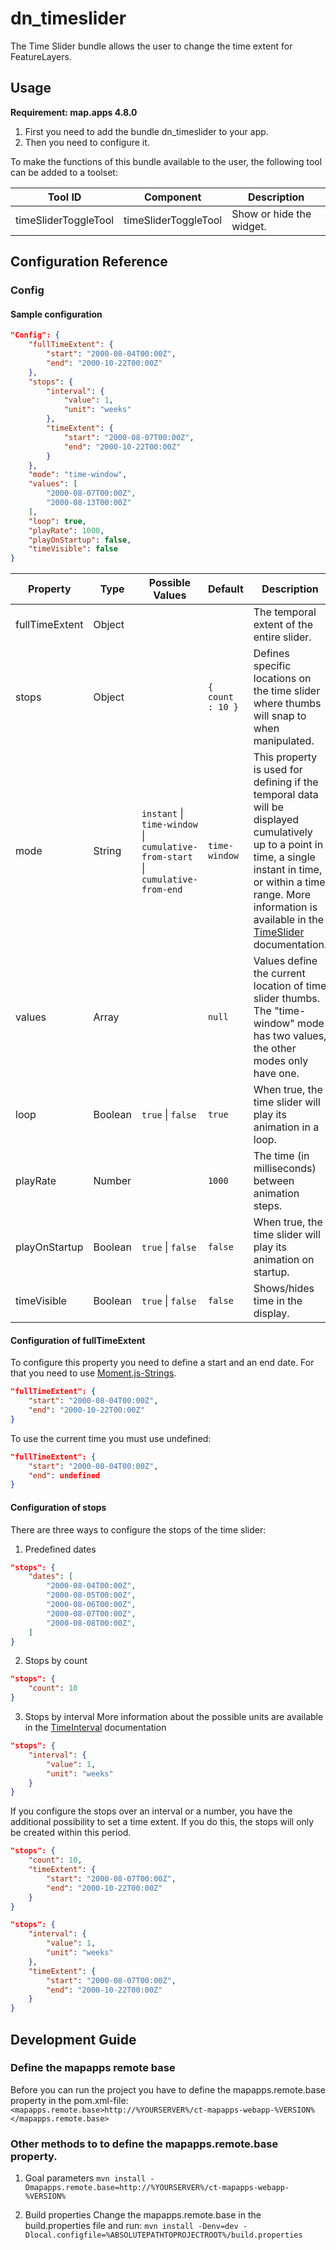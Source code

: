# dn_timeslider

The Time Slider bundle allows the user to change the time extent for FeatureLayers.

## Usage
**Requirement: map.apps 4.8.0**

1. First you need to add the bundle dn_timeslider to your app.
2. Then you need to configure it.

To make the functions of this bundle available to the user, the following tool can be added to a toolset:

| Tool ID              | Component            | Description              |
|----------------------|----------------------|--------------------------|
| timeSliderToggleTool | timeSliderToggleTool | Show or hide the widget. |

## Configuration Reference

### Config

#### Sample configuration
```json
"Config": {
    "fullTimeExtent": {
        "start": "2000-08-04T00:00Z",
        "end": "2000-10-22T00:00Z"
    },
    "stops": {
        "interval": {
            "value": 1,
            "unit": "weeks"
        },
        "timeExtent": {
            "start": "2000-08-07T00:00Z",
            "end": "2000-10-22T00:00Z"
        }
    },
    "mode": "time-window",
    "values": [
        "2000-08-07T00:00Z",
        "2000-08-13T00:00Z"
    ],
    "loop": true,
    "playRate": 1000,
    "playOnStartup": false,
    "timeVisible": false
}
```

| Property       | Type    | Possible Values                                                                                            | Default              | Description                                                                                                                                                                                                                                                                                                                       |
|----------------|---------|------------------------------------------------------------------------------------------------------------|----------------------|-----------------------------------------------------------------------------------------------------------------------------------------------------------------------------------------------------------------------------------------------------------------------------------------------------------------------------------|
| fullTimeExtent | Object  |                                                                                                            |                      | The temporal extent of the entire slider.                                                                                                                                                                                                                                                                                         |
| stops          | Object  |                                                                                                            | ```{ count : 10 }``` | Defines specific locations on the time slider where thumbs will snap to when manipulated.                                                                                                                                                                                                                                         |
| mode           | String  | ```instant``` &#124; ```time-window``` &#124; ```cumulative-from-start``` &#124; ```cumulative-from-end``` | ```time-window```    | This property is used for defining if the temporal data will be displayed cumulatively up to a point in time, a single instant in time, or within a time range. More information is available in the [TimeSlider](https://developers.arcgis.com/javascript/latest/api-reference/esri-widgets-TimeSlider.html#mode) documentation. |
| values         | Array   |                                                                                                            | ```null```           | Values define the current location of time slider thumbs. The "time-window" mode has two values, the other modes only have one.                                                                                                                                                                                                   |
| loop           | Boolean | ```true``` &#124; ```false```                                                                              | ```true```           | When true, the time slider will play its animation in a loop.                                                                                                                                                                                                                                                                     |
| playRate       | Number  |                                                                                                            | ```1000```           | The time (in milliseconds) between animation steps.                                                                                                                                                                                                                                                                               |
| playOnStartup  | Boolean | ```true``` &#124; ```false```                                                                              | ```false```          | When true, the time slider will play its animation on startup.                                                                                                                                                                                                                                                                               |
| timeVisible    | Boolean | ```true``` &#124; ```false```                                                                              | ```false```          | Shows/hides time in the display.                                                                                                                                                                                                                                                                                                  |

#### Configuration of fullTimeExtent
To configure this property you need to define a start and an end date. For that you need to use [Moment.js-Strings](https://momentjs.com/docs/#/parsing/).

```json
"fullTimeExtent": {
    "start": "2000-08-04T00:00Z",
    "end": "2000-10-22T00:00Z"
}
```

To use the current time you must use undefined:

```json
"fullTimeExtent": {
    "start": "2000-08-04T00:00Z",
    "end": undefined
}
```

#### Configuration of stops
There are three ways to configure the stops of the time slider:

1. Predefined dates
```json
"stops": {
    "dates": [
        "2000-08-04T00:00Z",
        "2000-08-05T00:00Z",
        "2000-08-06T00:00Z",
        "2000-08-07T00:00Z",
        "2000-08-08T00:00Z",
    ]
}
```

2. Stops by count
```json
"stops": {
    "count": 10
}
```

3. Stops by interval
More information about the possible units are available in the [TimeInterval](https://developers.arcgis.com/javascript/latest/api-reference/esri-TimeInterval.html) documentation
```json
"stops": {
    "interval": {
        "value": 1,
        "unit": "weeks"
    }
}
```

If you configure the stops over an interval or a number, you have the additional possibility to set a time extent. If you do this, the stops will only be created within this period.
```json
"stops": {
    "count": 10,
    "timeExtent": {
        "start": "2000-08-07T00:00Z",
        "end": "2000-10-22T00:00Z"
    }
}
```

```json
"stops": {
    "interval": {
        "value": 1,
        "unit": "weeks"
    },
    "timeExtent": {
        "start": "2000-08-07T00:00Z",
        "end": "2000-10-22T00:00Z"
    }
}
```

## Development Guide
### Define the mapapps remote base
Before you can run the project you have to define the mapapps.remote.base property in the pom.xml-file:
`<mapapps.remote.base>http://%YOURSERVER%/ct-mapapps-webapp-%VERSION%</mapapps.remote.base>`

### Other methods to to define the mapapps.remote.base property.
1. Goal parameters
`mvn install -Dmapapps.remote.base=http://%YOURSERVER%/ct-mapapps-webapp-%VERSION%`

2. Build properties
Change the mapapps.remote.base in the build.properties file and run:
`mvn install -Denv=dev -Dlocal.configfile=%ABSOLUTEPATHTOPROJECTROOT%/build.properties`
